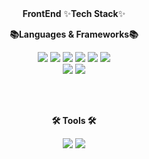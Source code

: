 

<div align="center">
<strong>FrontEnd</strong>
✨<strong>Tech Stack</strong>✨

<br/>

<strong>📚Languages & Frameworks📚</strong>
<br/>

<img src="https://img.shields.io/badge/Java-007396?style=flat&logo=Java&logoColor=white"> 
<img src="https://img.shields.io/badge/HTML5-E34F26?style=flat&logo=HTML5&logoColor=white">
<img src="https://img.shields.io/badge/CSS3-%231572B6?style=flat&logo=CSS3&logoColor=white">
<img src="https://img.shields.io/badge/JavaScript-F7DF1E?style=flat&logo=JavaScript&logoColor=white">
<img src="https://img.shields.io/badge/C-00599C?style=flat&logo=&logoColor=white">
<img src="https://img.shields.io/badge/React-61DAFB?style=flat&logo=React&logoColor=white">
<br/>
<img src="https://img.shields.io/badge/Python-3776AB?style=flat&logo=Python&logoColor=white">
<img src="https://img.shields.io/badge/StyledComponents-1025530?style=flat&logo=Styled-components&logoColor=white">

<br/><br/>

<strong>🛠️ Tools 🛠️</strong>

<img src="https://img.shields.io/badge/Notion-0000024?style=flat&logo=Notion&logoColor=white">
<img src="https://img.shields.io/badge/GitHub-181717?style=flat&logo=GitHub&logoColor=white">

</div>

<!--
**kyojune76/kyojune76** is a ✨ _special_ ✨ repository because its `README.md` (this file) appears on your GitHub profile.

Here are some ideas to get you started:

- 🔭 I’m currently working on ...
- 🌱 I’m currently learning ...
- 👯 I’m looking to collaborate on ...
- 🤔 I’m looking for help with ...
- 💬 Ask me about ...
- 📫 How to reach me: ...
- 😄 Pronouns: ...
- ⚡ Fun fact: ...
-->
